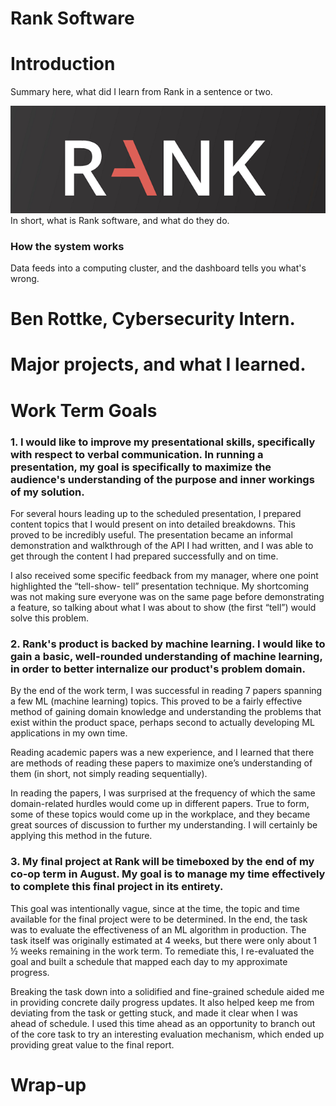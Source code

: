 # Rank Software

# Introduction
Summary here, what did I learn from Rank in a sentence or two.

![Rank Logo][rank-logo]  
In short, what is Rank software, and what do they do.

### How the system works
Data feeds into a computing cluster, and the dashboard tells you what's wrong.


# Ben Rottke, Cybersecurity Intern.


# Major projects, and what I learned.


# Work Term Goals

### 1. I would like to improve my presentational skills, specifically with respect to verbal communication. In running a presentation, my goal is specifically to maximize the audience's understanding of the purpose and inner workings of my solution.

For several hours leading up to the scheduled presentation, I prepared content topics that I would present on into detailed breakdowns. This proved to be incredibly useful. The presentation became an informal demonstration and walkthrough of the API I had written, and I was able to get through the content I had prepared successfully and on time.

I also received some specific feedback from my manager, where one point highlighted the “tell-show- tell” presentation technique. My shortcoming was not making sure everyone was on the same page before demonstrating a feature, so talking about what I was about to show (the first “tell”) would solve this problem.

### 2. Rank's product is backed by machine learning. I would like to gain a basic, well-rounded understanding of machine learning, in order to better internalize our product's problem domain.

By the end of the work term, I was successful in reading 7 papers spanning a few ML (machine learning) topics. This proved to be a fairly effective method of gaining domain knowledge and understanding the problems that exist within the product space, perhaps second to actually developing ML applications in my own time.

Reading academic papers was a new experience, and I learned that there are methods of reading these papers to maximize one’s understanding of them (in short, not simply reading sequentially).

In reading the papers, I was surprised at the frequency of which the same domain-related hurdles would come up in different papers. True to form, some of these topics would come up in the workplace, and they became great sources of discussion to further my understanding. I will certainly be applying this method in the future.

### 3. My final project at Rank will be timeboxed by the end of my co-op term in August. My goal is to manage my time effectively to complete this final project in its entirety.

This goal was intentionally vague, since at the time, the topic and time available for the final project were to be determined. In the end, the task was to evaluate the effectiveness of an ML algorithm in production. The task itself was originally estimated at 4 weeks, but there were only about 1 ½ weeks remaining in the work term. To remediate this, I re-evaluated the goal and built a schedule that mapped each day to my approximate progress.

Breaking the task down into a solidified and fine-grained schedule aided me in providing concrete daily progress updates. It also helped keep me from deviating from the task or getting stuck, and made it clear when I was ahead of schedule. I used this time ahead as an opportunity to branch out of the core task to try an interesting evaluation mechanism, which ended up providing great value to the final report.

# Wrap-up


[rank-logo]: rank-logo.png "Rank Logo"
